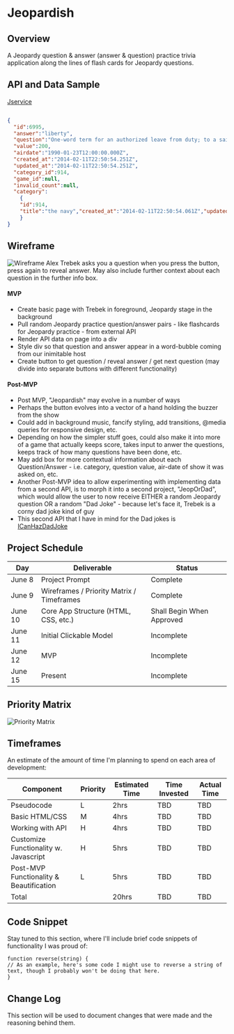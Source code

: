 # Jeopardish

## Overview

A Jeopardy question & answer (answer & question) practice trivia application along the lines of flash cards for Jeopardy questions.

## API and Data Sample

[Jservice](http://www.jService.io)

```JSON

{
  "id":6995,
  "answer":"liberty",
  "question":"One-word term for an authorized leave from duty; to a sailor it means freedom for 48 hours or less",
  "value":200,
  "airdate":"1990-01-23T12:00:00.000Z",
  "created_at":"2014-02-11T22:50:54.251Z",
  "updated_at":"2014-02-11T22:50:54.251Z",
  "category_id":914,
  "game_id":null,
  "invalid_count":null,
  "category": 
    {
    "id":914,
    "title":"the navy","created_at":"2014-02-11T22:50:54.061Z","updated_at":"2014-02-11T22:50:54.061Z","clues_count":5
    }
}
```

## Wireframe

![Wireframe](https://res.cloudinary.com/alexbaldman/image/upload/v1591716508/Jeopardish/wireframe.png)
Alex Trebek asks you a question when you press the button, press again to reveal answer.  May also include further context about each question in the further info box.

#### MVP 

- Create basic page with Trebek in foreground, Jeopardy stage in the background
- Pull random Jeopardy practice question/answer pairs - like flashcards for Jeopardy practice - from external API
- Render API data on page into a div
- Style div so that question and answer appear in a word-bubble coming from our inimitable host
- Create button to get question / reveal answer / get next question (may divide into separate buttons with different functionality)

#### Post-MVP  

- Post MVP, "Jeopardish" may evolve in a number of ways
- Perhaps the button evolves into a vector of a hand holding the buzzer from the show
- Could add in background music, fancify styling, add transitions, @media queries for responsive design, etc.
- Depending on how the simpler stuff goes, could also make it into more of a game that actually keeps score, takes input to anwer the questions, keeps track of how many questions have been done, etc.
- May add box for more contextual information about each Question/Answer - i.e. category, question value, air-date of show it was asked on, etc.
- Another Post-MVP idea to allow experimenting with implementing data from a second API, is to morph it into a second project, "JeopOrDad", which would allow the user to now receive EITHER a random Jeopardy question OR a random "Dad Joke" - because let's face it, Trebek is a corny dad joke kind of guy
- This second API that I have in mind for the Dad jokes is [ICanHazDadJoke](icanhazdadjoke.com/api)


## Project Schedule

|  Day | Deliverable | Status
|---|---| ---|
|June 8| Project Prompt | Complete
|June 9| Wireframes / Priority Matrix / Timeframes | Complete
|June 10| Core App Structure (HTML, CSS, etc.) | Shall Begin When Approved
|June 11| Initial Clickable Model  | Incomplete
|June 12| MVP | Incomplete
|June 15| Present | Incomplete

## Priority Matrix
![Priority Matrix](https://res.cloudinary.com/alexbaldman/image/upload/c_scale,w_832/v1591720490/Jeopardish/priority-matrix.png)

## Timeframes

An estimate of the amount of time I'm planning to spend on each area of development:

| Component | Priority | Estimated Time | Time Invested | Actual Time |
|---|---|---|---|---|
| Pseudocode | L |  2hrs | TBD | TBD |
| Basic HTML/CSS | M |  4hrs | TBD | TBD |
| Working with API | H | 4hrs| TBD | TBD |
| Customize Functionality w. Javascript | H | 5hrs| TBD | TBD |
| Post-MVP Functionality & Beautification | L | 5hrs| TBD | TBD |
| Total |  | 20hrs| TBD | TBD |

## Code Snippet

Stay tuned to this section, where I'll include brief code snippets of functionality I was proud of:

```
function reverse(string) {
// As an example, here's some code I might use to reverse a string of text, though I probably won't be doing that here.
}
```

## Change Log
 This section will be used to document changes that were made and the reasoning behind them.
 
